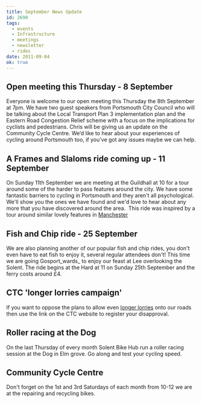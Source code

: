 ```yaml
---
title: September News Update
id: 2690
tags:
  - events
  - Infrastructure
  - meetings
  - newsletter
  - rides
date: 2011-09-04
ok: true
---
```


## Open meeting this Thursday - 8 September

Everyone is welcome to our open meeting this Thursday the 8th September at 7pm. We have two guest speakers from Portsmouth City Council who will be talking about the Local Transport Plan 3 implementation plan and the Eastern Road Congestion Relief scheme with a focus on the implications for cyclists and pedestrians. Chris will be giving us an update on the Community Cycle Centre. We’d like to hear about your experiences of cycling around Portsmouth too, if you’ve got any issues maybe we can help.

## A Frames and Slaloms ride coming up - 11 September

On Sunday 11th September we are meeting at the Guildhall at 10 for a tour around some of the harder to pass features around the city. We have some fantastic barriers to cycling in Portsmouth and they aren't all psychological. We'll show you the ones we have found and we'd love to hear about any more that you have discovered around the area.  This ride was inspired by a tour around similar lovely features in [Manchester](http://madcyclelanesofmanchester.blogspot.com/2011/06/barriers-bollards-boulders-and-tank.html)

## Fish and Chip ride - 25 September

We are also planning another of our popular fish and chip rides, you don't even have to eat fish to enjoy it, several regular attendees don't! This time we are going Gosport_wards_ to enjoy our feast at Lee overlooking the Solent. The ride begins at the Hard at 11 on Sunday 25th September and the ferry costs around £4.

## CTC 'longer lorries campaign'

If you want to oppose the plans to allow even [longer lorries](http://web.archive.org/web/20110925092336/https://e-activist.com/ea-action/action?ea.client.id=170&ea.campaign.id=11765) onto our roads then use the link on the CTC website to register your disapproval.

## Roller racing at the Dog

On the last Thursday of every month Solent Bike Hub run a roller racing session at the Dog in Elm grove. Go along and test your cycling speed.

## Community Cycle Centre

Don't forget on the 1st and 3rd Saturdays of each month from 10-12 we are at the repairing and recycling bikes.